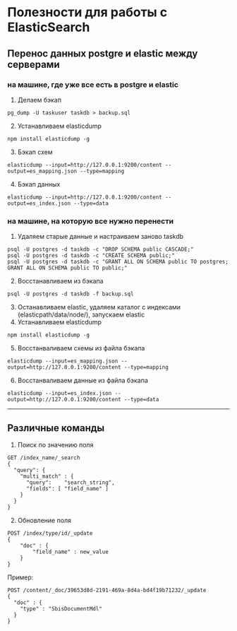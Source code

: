 # Полезности для работы с ElasticSearch


## Перенос данных postgre и elastic между серверами

### на машине, где уже все есть в postgre и elastic
1. Делаем бэкап
```
pg_dump -U taskuser taskdb > backup.sql
```
2. Устанавливаем elasticdump
```
npm install elasticdump -g
```
3. Бэкап схем
```
elasticdump --input=http://127.0.0.1:9200/content --output=es_mapping.json --type=mapping
```
4. Бэкап данных
```
elasticdump --input=http://127.0.0.1:9200/content --output=es_index.json --type=data
```

### на машине, на которую все нужно перенести
1. Удаляем старые данные и настраиваем заново taskdb
```
psql -U postgres -d taskdb -c "DROP SCHEMA public CASCADE;"
psql -U postgres -d taskdb -c "CREATE SCHEMA public;"
psql -U postgres -d taskdb -c "GRANT ALL ON SCHEMA public TO postgres; GRANT ALL ON SCHEMA public TO public;"
```
2. Восстанавливаем из бэкапа
```
psql -U postgres -d taskdb -f backup.sql
```
3. Останавливаем elastic, удаляем каталог с индексами (elasticpath/data/node/), запускаем elastic
4. Устанавливаем elasticdump
```
npm install elasticdump -g
```
5. Восстанваливаем схемы из файла бэкапа
```
elasticdump --input=es_mapping.json --output=http://127.0.0.1:9200/content --type=mapping
```
6. Восстанваливаем данные из файла бэкапа
```
elasticdump --input=es_index.json --output=http://127.0.0.1:9200/content --type=data
```

---

## Различные команды
1. Поиск по значению поля
```
GET /index_name/_search
{
  "query": {
    "multi_match" : {
      "query":    "search_string",
      "fields": [ "field_name" ]
    }
  }
}
```
2. Обновление поля
```
POST /index/type/id/_update
{
    "doc" : {
        "field_name" : new_value
    }
}
```
Пример:
```
POST /content/_doc/39653d8d-2191-469a-8d4a-bd4f19b71232/_update
{
  "doc" : {
    "type" : "SbisDocumentMdl"
  }
}
```
